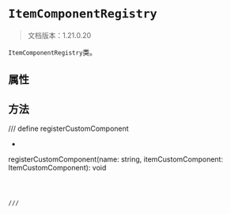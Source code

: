 # `ItemComponentRegistry`

> 文档版本：1.21.0.20

`ItemComponentRegistry`类。

## 属性

## 方法

/// define
registerCustomComponent

- ```js
registerCustomComponent(name: string, itemCustomComponent: ItemCustomComponent): void
```



///

